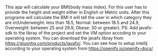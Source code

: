 This app will calculate your BMI(body mass index). For this user has to provide the height and weight
either in English or Metric units. After this programe will calculate the BMI it will tell the user in 
which category they are in(Underweight:	less than 18.5, Normal:	between 18.5 and 24.9, Overweight:	between 25 and 29.9, Obese:	30 or greater).
PS: Add javafx-sdk to the libray of the project and set the VM option accoding to your operating system.
You can download the javafx libray from https://gluonhq.com/products/javafx/.
You can see how to setup intellij according to your operating system from https://openjfx.io/openjfx-docs/
